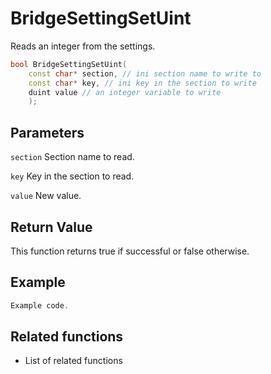 # BridgeSettingSetUint

Reads an integer from the settings.

```c++
bool BridgeSettingSetUint(
    const char* section, // ini section name to write to
    const char* key, // ini key in the section to write
    duint value // an integer variable to write
    );
```

## Parameters

`section` Section name to read.

`key` Key in the section to read.

`value` New value.

## Return Value

This function returns true if successful or false otherwise.

## Example

```c++
Example code.
```

## Related functions

- List of related functions
